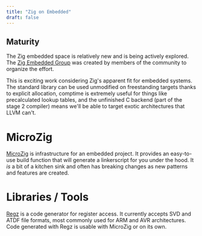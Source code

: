 ```yaml
---
title: "Zig on Embedded"
draft: false
---
```


## Maturity

The Zig embedded space is relatively new and is being actively explored. The [Zig Embedded Group](https://github.com/ZigEmbeddedGroup) was created by members of the community to organize the effort.

This is exciting work considering Zig's apparent fit for embedded systems. The standard library can be used unmodified on freestanding targets thanks to explicit allocation, comptime is extremely useful for things like precalculated lookup tables, and the unfinished C backend (part of the stage 2 compiler) means we'll be able to target exotic architectures that LLVM can't.

# MicroZig

[MicroZig](https://github.com/ZigEmbeddedGroup/microzig) is infrastructure for an embedded project. It provides an easy-to-use build function that will generate a linkerscript for you under the hood. It _is_ a bit of a kitchen sink and often has breaking changes as new patterns and features are created.

# Libraries / Tools

[Regz](https://github.com/ZigEmbeddedGroup/regz) is a code generator for register access. It currently accepts SVD and ATDF file formats, most commonly used for ARM and AVR architectures. Code generated with Regz is usable with MicroZig or on its own.
